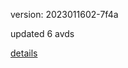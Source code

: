 version: 2023011602-7f4a

updated 6 avds

[details](https://github.com/0x74f917491bfa7ebfa379/ali_avd_db/blob/master/change_log/2023/01/16/02/7f4a.txt)